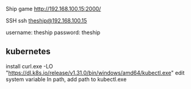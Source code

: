 
Ship game
http://192.168.100.15:2000/

SSH
ssh theship@192.168.100.15

username: theship
password: theship

## kubernetes
install
curl.exe -LO "https://dl.k8s.io/release/v1.31.0/bin/windows/amd64/kubectl.exe"
edit system variable
In path, add path to kubectl.exe 
